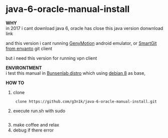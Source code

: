 # java-6-oracle-manual-install

__WHY__  
in 2017 i cant download java 6, oracle has close this java version donwnload link

and this version i cant running  [GenyMotion](https://www.genymotion.com/) android emulator, or [SmartGit from envanto](http://www.syntevo.com/smartgit/) git client

but i need this version for running vpn client   

__ENVIRONTMENT__  
i test this manual in [Bunsenlab distro](https://www.bunsenlabs.org/) which using [debian 8](https://www.debian.org/) as base,

__HOW TO__  
1. clone   
   ```
    clone https://github.com/g3n1k/java-6-oracle-manual-install.git
   ```
1. execute run.sh with sudo    
   ```sudo sh java-6-oracle-manual-install/run.sh  
   ```
1. make coffee and relax
1. debug if there error
